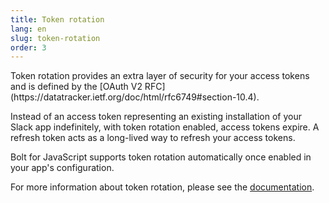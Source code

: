 ```yaml
---
title: Token rotation
lang: en
slug: token-rotation
order: 3
---
```


<div class="section-content">
Token rotation provides an extra layer of security for your access tokens and is defined by the [OAuth V2 RFC](https://datatracker.ietf.org/doc/html/rfc6749#section-10.4). 

Instead of an access token representing an existing installation of your Slack app indefinitely, with token rotation enabled, access tokens expire. A refresh token acts as a long-lived way to refresh your access tokens.

Bolt for JavaScript supports token rotation automatically once enabled in your app's configuration.

For more information about token rotation, please see the [documentation](https://api.slack.com/authentication/rotation).
</div>
